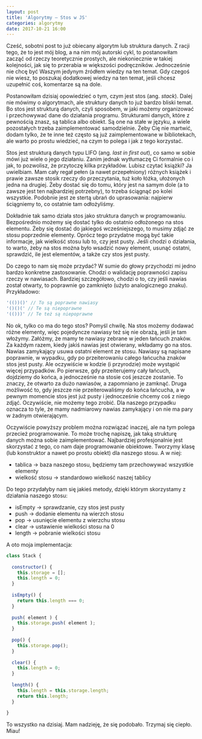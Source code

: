 ```yaml
---
layout: post
title: 'Algorytmy – Stos w JS'
categories: algorytmy
date: 2017-10-21 16:00
---
```


Cześć, sobotni post to już obiecany algorytm lub struktura danych. Z racji tego, że to jest mój blog, a na nim mój autorski cykl, to postanowiłam zacząć od rzeczy teoretycznie prostych, ale niekoniecznie w takiej kolejności, jak się to przerabia w większości podręczników. Jednocześnie nie chcę być Waszym jedynym źródłem wiedzy na ten temat. Gdy czegoś nie wiesz, to poszukaj dodatkowej wiedzy na ten temat, jeśli chcesz uzupełnić coś, komentarze są na dole. 

Postanowiłam dzisiaj opowiedzieć o tym, czym jest stos (ang. *stack*). Dalej nie mówimy o algorytmach, ale struktury danych to już bardzo bliski temat. Bo stos jest strukturą danych, czyli sposobem, w jaki możemy organizować i przechowywać dane do działania programu. Strukturami danych, które z pewnością znasz, są tablica albo obiekt. Są one na stałe w języku, a wiele pozostałych trzeba zaimplementować samodzielnie. Żeby Cię nie martwić, dodam tylko, że te inne też często są już zaimplementowane w bibliotekach, ale warto po prostu wiedzieć, na czym to polega i jak z tego korzystać. 

Stos jest strukturą danych typu LIFO (ang. *last in first out*), co samo w sobie mówi już wiele o jego działaniu. Zanim jednak wytłumaczę Ci formalnie co i jak, to pozwolisz, że przytoczę kilka przykładów. Lubisz czytać książki? Ja uwielbiam. Mam cały regał pełen (a nawet przepełniony) różnych książek i prawie zawsze stosik rzeczy do przeczytania, tuż koło łóżka, ułożonych jedna na drugiej. Żeby dostać się do tomu, który jest na samym dole (a to zawsze jest ten najbardziej potrzebny), to trzeba ściągnąć po kolei wszystkie. Podobnie jest ze stertą ubrań do uprasowania: najpierw ściągniemy to, co ostatnie tam odłożyliśmy. 

Dokładnie tak samo działa stos jako struktura danych w programowaniu. Bezpośrednio możemy się dostać tylko do ostatnio odłożonego na stos elementu. Żeby się dostać do jakiegoś wcześniejszego, to musimy zdjąć ze stosu poprzednie elementy. Oprócz tego przydatne mogą być takie informacje, jak wielkość stosu lub to, czy jest pusty. Jeśli chodzi o działania, to warto, żeby na stos można było wsadzić nowy element, usunąć ostatni, sprawdzić, ile jest elementów, a także czy stos jest pusty. 

Do czego to nam się może przydać? W sumie do głowy przychodzi mi jedno bardzo konkretne zastosowanie. Chodzi o walidację poprawności zapisu rzeczy w nawiasach. Bardziej szczegółowo, chodzi o to, czy jeśli nawias został otwarty, to poprawnie go zamknięto (użyto analogicznego znaku).  Przykładowo:

```js
'(())()' // To są poprawne nawiasy
'()()(' // Te są niepoprawne
'(()))' // Te też są niepoprawne
```

No ok, tylko co ma do tego stos? Pomyśl chwilę. Na stos możemy dodawać różne elementy, więc pojedyncze nawiasy też się nie obrażą, jeśli je tam włożymy. Załóżmy, że mamy te nawiasy zebrane w jeden łańcuch znaków. Za każdym razem, kiedy jakiś nawias jest otwierany, wkładamy go na stos. Nawias zamykający usuwa ostatni element ze stosu. Nawiasy są napisane poprawnie, w wypadku, gdy po przeiterowaniu całego łańcucha znaków stos jest pusty. Ale oczywiście w kodzie (i przyrodzie) może wystąpić więcej przypadków. Po pierwsze, gdy przeiterujemy cały łańcuch, dojdziemy do końca, a jednocześnie na stosie coś jeszcze zostanie. To znaczy, że otwarto za dużo nawiasów, a zapomniano je zamknąć. Druga możliwość to, gdy jeszcze nie przeiterowaliśmy do końca łańcucha, a w pewnym momencie stos jest już pusty i jednocześnie chcemy coś z niego zdjąć. Oczywiście, nie możemy tego zrobić. Dla naszego przypadku oznacza to tyle, że mamy nadmiarowy nawias zamykający i on nie ma pary w żadnym otwierającym. 

Oczywiście powyższy problem można rozwiązać inaczej, ale na tym polega przecież programowanie. To może trochę napiszę, jak taką strukturę danych można sobie zaimplementować. Najbardziej profesjonalnie jest skorzystać z tego, co nam daje programowanie obiektowe. Tworzymy klasę (lub konstruktor a nawet po prostu obiekt) dla naszego stosu. A w niej:

* tablica -> baza naszego stosu, będziemy tam przechowywać wszystkie elementy
* wielkość stosu -> standardowo wielkość naszej tablicy

Do tego przydałyby nam się jakieś metody, dzięki którym skorzystamy z działania naszego stosu:

* isEmpty -> sprawdzanie, czy stos jest pusty
* push -> dodanie elementu na wierzch stosu
* pop -> usunięcie elementu z wierzchu stosu
* clear -> ustawienie wielkości stosu na 0
* length -> pobranie wielkości stosu

A oto moja implementacja:

```js
class Stack {
    
  constructor() {
    this.storage = [];
    this.length = 0;
  }
  
  isEmpty() {
  	return this.length === 0;
  }
  
  push( element ) {
    this.storage.push( element );
  }
  
  pop() {
    this.storage.pop();
  }
  
  clear() {
    this.length = 0;
  }
  
  length() {
    this.length = this.storage.length;
    return this.length;
  }
  
}
```

To wszystko na dzisiaj. Mam nadzieję, że się podobało. Trzymaj się ciepło. Miau!